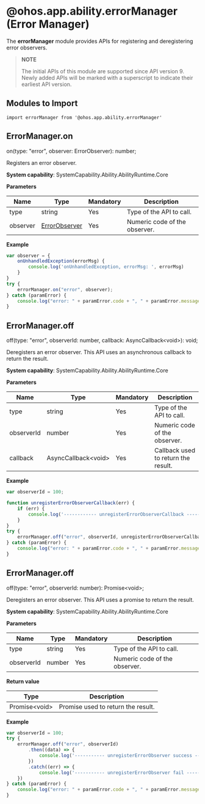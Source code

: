 # @ohos.app.ability.errorManager (Error Manager)

The **errorManager** module provides APIs for registering and deregistering error observers.

> **NOTE**
> 
> The initial APIs of this module are supported since API version 9. Newly added APIs will be marked with a superscript to indicate their earliest API version.

## Modules to Import
```
import errorManager from '@ohos.app.ability.errorManager'
```

## ErrorManager.on

on(type: "error", observer: ErrorObserver): number;

Registers an error observer.

**System capability**: SystemCapability.Ability.AbilityRuntime.Core

**Parameters**
 
| Name| Type| Mandatory| Description|
| -------- | -------- | -------- | -------- |
| type | string | Yes| Type of the API to call.|
| observer | [ErrorObserver](./js-apis-inner-application-errorObserver.md) | Yes| Numeric code of the observer.|

**Example**
    
```js
var observer = {
    onUnhandledException(errorMsg) {
        console.log('onUnhandledException, errorMsg: ', errorMsg)
    }
}
try {
    errorManager.on("error", observer);
} catch (paramError) {
    console.log("error: " + paramError.code + ", " + paramError.message);
}
```

## ErrorManager.off

off(type: "error", observerId: number,  callback: AsyncCallback\<void>): void;

Deregisters an error observer. This API uses an asynchronous callback to return the result.

**System capability**: SystemCapability.Ability.AbilityRuntime.Core

**Parameters**
 
| Name| Type| Mandatory| Description|
| -------- | -------- | -------- | -------- |
| type | string | Yes| Type of the API to call.|
| observerId | number | Yes| Numeric code of the observer.|
| callback | AsyncCallback\<void> | Yes| Callback used to return the result.|

**Example**
    
```js
var observerId = 100;

function unregisterErrorObserverCallback(err) {
    if (err) {
        console.log('------------ unregisterErrorObserverCallback ------------', err);
    }
}
try {
    errorManager.off("error", observerId, unregisterErrorObserverCallback);
} catch (paramError) {
    console.log("error: " + paramError.code + ", " + paramError.message);
}
```

## ErrorManager.off

off(type: "error", observerId: number): Promise\<void>;

Deregisters an error observer. This API uses a promise to return the result.

**System capability**: SystemCapability.Ability.AbilityRuntime.Core

**Parameters**
 
| Name| Type| Mandatory| Description|
| -------- | -------- | -------- | -------- |
| type | string | Yes| Type of the API to call.|
| observerId | number | Yes| Numeric code of the observer.|

**Return value**

| Type| Description|
| -------- | -------- |
| Promise\<void> | Promise used to return the result.|

**Example**
    
```js
var observerId = 100;
try {
    errorManager.off("error", observerId)
        .then((data) => {
            console.log('----------- unregisterErrorObserver success ----------', data);
        })
        .catch((err) => {
            console.log('----------- unregisterErrorObserver fail ----------', err);
    })
} catch (paramError) {
    console.log("error: " + paramError.code + ", " + paramError.message);
}

```
